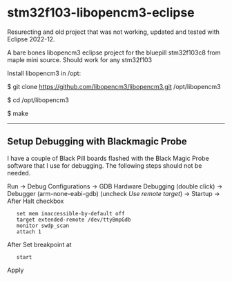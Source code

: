 # stm32f103-libopencm3-eclipse
Resurecting and old project that was not working, updated and tested with Eclipse 2022-12.

A bare bones libopencm3 eclipse project for the bluepill stm32f103c8 from maple mini source. Should work for any stm32f103

Install libopencm3 in /opt:

  $ git clone https://github.com/libopencm3/libopencm3.git /opt/libopencm3
  
  $ cd /opt/libopencm3
  
  $ make

---
## Setup Debugging with Blackmagic Probe
I have a couple of Black Pill boards flashed with the Black Magic Probe software that I use for debugging. The following steps should not be needed.
  
Run -> Debug Configurations -> GDB Hardware Debugging (double click) -> Debugger (arm-none-eabi-gdb)  (uncheck _Use remote target_) -> Startup -> After Halt checkbox

```
   set mem inaccessible-by-default off
   target extended-remote /dev/ttyBmpGdb
   monitor swdp_scan
   attach 1
```

After Set breakpoint at

```
   start
```

Apply
